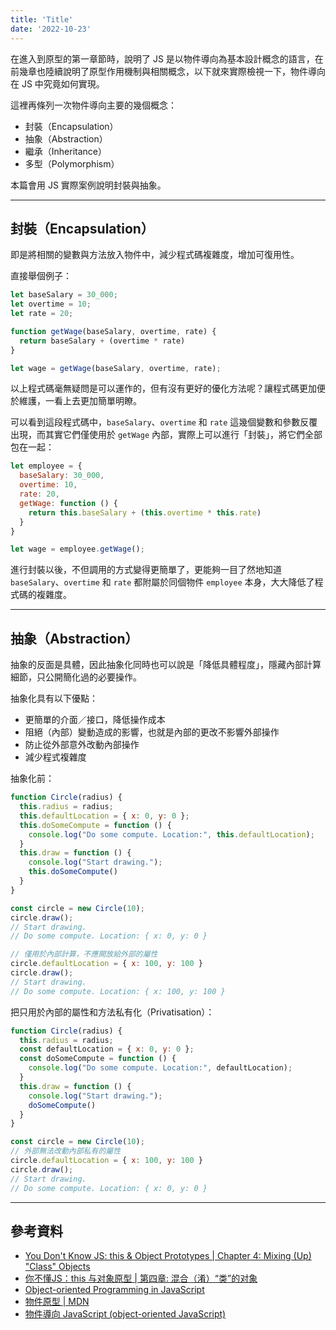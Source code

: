 ```yaml
---
title: 'Title'
date: '2022-10-23'
---
```


在進入到原型的第一章節時，說明了 JS 是以物件導向為基本設計概念的語言，在前幾章也陸續說明了原型作用機制與相關概念，以下就來實際檢視一下，物件導向在 JS 中究竟如何實現。

這裡再條列一次物件導向主要的幾個概念：
- 封裝（Encapsulation）
- 抽象（Abstraction）
- 繼承（Inheritance）
- 多型（Polymorphism）

本篇會用 JS 實際案例說明封裝與抽象。

---

## 封裝（Encapsulation）
即是將相關的變數與方法放入物件中，減少程式碼複雜度，增加可復用性。

直接舉個例子：
```js
let baseSalary = 30_000;
let overtime = 10;
let rate = 20;

function getWage(baseSalary, overtime, rate) {
  return baseSalary + (overtime * rate)
}

let wage = getWage(baseSalary, overtime, rate);
```

以上程式碼毫無疑問是可以運作的，但有沒有更好的優化方法呢？讓程式碼更加便於維護，一看上去更加簡單明瞭。

可以看到這段程式碼中，`baseSalary`、`overtime` 和 `rate` 這幾個變數和參數反覆出現，而其實它們僅使用於 `getWage` 內部，實際上可以進行「封裝」，將它們全部包在一起：

```js
let employee = {
  baseSalary: 30_000,
  overtime: 10,
  rate: 20,
  getWage: function () {
    return this.baseSalary + (this.overtime * this.rate)
  }
}

let wage = employee.getWage();
```

進行封裝以後，不但調用的方式變得更簡單了，更能夠一目了然地知道 `baseSalary`、`overtime` 和 `rate` 都附屬於同個物件 `employee` 本身，大大降低了程式碼的複雜度。

---

## 抽象（Abstraction）
抽象的反面是具體，因此抽象化同時也可以說是「降低具體程度」，隱藏內部計算細節，只公開簡化過的必要操作。

抽象化具有以下優點：
- 更簡單的介面／接口，降低操作成本
- 阻絕（內部）變動造成的影響，也就是內部的更改不影響外部操作
- 防止從外部意外改動內部操作
- 減少程式複雜度

抽象化前：
```js
function Circle(radius) {
  this.radius = radius;
  this.defaultLocation = { x: 0, y: 0 };
  this.doSomeCompute = function () {
    console.log("Do some compute. Location:", this.defaultLocation);
  }
  this.draw = function () {
    console.log("Start drawing.");
    this.doSomeCompute()
  }
}

const circle = new Circle(10);
circle.draw();
// Start drawing.
// Do some compute. Location: { x: 0, y: 0 }

// 僅用於內部計算，不應開放給外部的屬性
circle.defaultLocation = { x: 100, y: 100 }
circle.draw();
// Start drawing.
// Do some compute. Location: { x: 100, y: 100 }
```

把只用於內部的屬性和方法私有化（Privatisation）：

```js
function Circle(radius) {
  this.radius = radius;
  const defaultLocation = { x: 0, y: 0 };
  const doSomeCompute = function () {
    console.log("Do some compute. Location:", defaultLocation);
  }
  this.draw = function () {
    console.log("Start drawing.");
    doSomeCompute()
  }
}

const circle = new Circle(10);
// 外部無法改動內部私有的屬性
circle.defaultLocation = { x: 100, y: 100 }
circle.draw();
// Start drawing.
// Do some compute. Location: { x: 0, y: 0 }
```

---

## 參考資料
- [You Don't Know JS: this & Object Prototypes | Chapter 4: Mixing (Up) "Class" Objects](https://github.com/getify/You-Dont-Know-JS/blob/1st-ed/this%20%26%20object%20prototypes/ch4.md)
- [你不懂JS：this 与对象原型 | 第四章: 混合（淆）“类”的对象](https://github.com/CuiFi/You-Dont-Know-JS-CN/blob/master/this%20%26%20object%20prototypes/ch4.md)
- [Object-oriented Programming in JavaScript](https://www.udemy.com/course/javascript-object-oriented-programming/)
- [物件原型 | MDN](https://developer.mozilla.org/zh-TW/docs/Learn/JavaScript/Objects/Object_prototypes)
- [物件導向 JavaScript (object-oriented JavaScript)](https://pjchender.dev/javascript/js-oo/)
